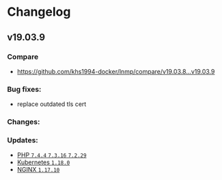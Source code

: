 # Changelog

## v19.03.9

### Compare

* https://github.com/khs1994-docker/lnmp/compare/v19.03.8...v19.03.9

### Bug fixes:

* replace outdated tls cert

### Changes:

### Updates:

* [PHP `7.4.4` `7.3.16` `7.2.29`](https://www.php.net/ChangeLog-7.php#7.4.4)
* [Kubernetes `1.18.0`](https://github.com/kubernetes/kubernetes/releases/tag/v1.18.0)
* [NGINX `1.17.10`](https://nginx.org/en/CHANGES)
